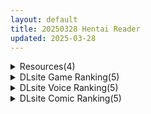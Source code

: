 ```yaml
---
layout: default
title: 20250328 Hentai Reader
updated: 2025-03-28
---
```


<details class='content-parent'>
<summary>
Resources(4)
</summary>
<details class='content-child'>
<summary>
<span class='rss-title'> [官方中文][暂无RJ号][NumericGazer]魔女的侵袭 Under the Witch Gothic Kuro's Room V0.5 </span> <a class='rss-link' href='https://gmgard.com/gm128925' target='_blank'>&nbsp;</a>
<div class='rss-published'> 🕛 20250327 16:50:02</div>
</summary>
<img src="https://static.gmgard.us/Images/upload/17155272341476916.jpg" /><br /><p>Content</p>
</details>
<details class='content-child'>
<summary>
<span class='rss-title'> [自购][RJ01338507](同人音声)[少女クロイスタ ][オタ友×脱童貞]だらあまえっち~オタク友達とエロ漫画みたいな甘々イチャイチャえっち~[KU100/フォーリー][5G][涼花みなせ] </span> <a class='rss-link' href='https://gmgard.com/gm128924' target='_blank'>&nbsp;</a>
<div class='rss-published'> 🕛 20250327 16:35:40</div>
</summary>
<img src="https://static.gmgard.us/Images/upload/19594272330324150.jpg" /><br /><p>和你一起聊H漫的朋友，主动出击帮你脱处，还陪你把漫画里的H场景全部做一遍，大概是这样的一部科幻作品</p>
</details>
<details class='content-child'>
<summary>
<span class='rss-title'> 【R3622】[无修正][TheGRteam] 作品合集 (144部 3.93G) </span> <a class='rss-link' href='https://blog.reimu.net/archives/108750' target='_blank'>&nbsp;</a>
<div class='rss-published'> 🕛 20250327 08:00:41</div>
</summary>
今天应绅士请求补个无修正的作者合集，并按照时间线顺序命名排序了，别看这作者无修正作品数量很多，都有上百部了，但 &#8230; <a class="more-link" href="https://blog.reimu.net/archives/108750">继续阅读<span class="screen-reader-text">【R3622】[无修正][TheGRteam] 作品合集 (144部 3.93G)</span></a>
</details>
<details class='content-child'>
<summary>
<span class='rss-title'> 【S4776】[ヴィーナスプロ] 作者同人动画系列2D作品小合集 (13G) </span> <a class='rss-link' href='https://blog.reimu.net/archives/109407' target='_blank'>&nbsp;</a>
<div class='rss-published'> 🕛 20250327 05:00:36</div>
</summary>
ヴィーナスプロ~可能是为数不多把经费花在CV比在动画要多的作者。就好像是用心做配音，顺便剩点经费补上动画的感觉 &#8230; <a class="more-link" href="https://blog.reimu.net/archives/109407">继续阅读<span class="screen-reader-text">【S4776】[ヴィーナスプロ] 作者同人动画系列2D作品小合集 (13G)</span></a>
</details>

</details>
<details class='content-parent'>
<summary>
DLsite Game Ranking(5)
</summary>
<details class='content-child'>
<summary>
<span class='rss-title'> 404号室の性感マッサージ [シン・ギュラリティー] </span> <a class='rss-link' href='https://www.dlsite.com/maniax/work/=/product_id/RJ01356701.html' target='_blank'>&nbsp;</a>
<div class='rss-published'> 🕛 20250328 13:17:21</div>
</summary>
<img src ="http://img.dlsite.jp/modpub/images2/work/doujin/RJ01357000/RJ01356701_img_main.jpg"/><br/>マッサージ好き必見の3Dゲーム！凝り固まったバストをほぐし、悪いものが溜まった膣を中から柔らかくしてあげましょう。オイルを塗ってカラダをぬるぬるに…媚薬で全身気持ちよく…、届かないところは道具(?)を使ってほぐしていきましょう。さあ、あなたは今日から404号室のマッサージ師です。
</details>
<details class='content-child'>
<summary>
<span class='rss-title'> 魔法少女ティアシャボン [Twinkle STARs] </span> <a class='rss-link' href='https://www.dlsite.com/maniax/work/=/product_id/RJ01310997.html' target='_blank'>&nbsp;</a>
<div class='rss-published'> 🕛 20250328 13:17:21</div>
</summary>
<img src ="http://img.dlsite.jp/modpub/images2/work/doujin/RJ01311000/RJ01310997_img_main.jpg"/><br/>「魔法少女は、絶対負けないんだから……!」ごく普通の女の子、香椎彩葉(かしいいろは)は、ある日偶然にも魔法少女ティアシャボンに変身できるようになる。人を襲う存在であるカゲを浄化するために奮闘するが、この街を狙う陰謀と悪意を少女はまだ知らなかった……。負けたらエッチな目に遭うし、そうでなくても悪い大人に騙されないように戦い、ティアシャボンはこの街を、友達を守ることはできるのか? 可愛くてエッチなデッキ構築型RPG!
</details>
<details class='content-child'>
<summary>
<span class='rss-title'> 勇者の試練に挑戦したら誘惑された僕 [はるなる] </span> <a class='rss-link' href='https://www.dlsite.com/maniax/work/=/product_id/RJ01028095.html' target='_blank'>&nbsp;</a>
<div class='rss-published'> 🕛 20250328 13:17:21</div>
</summary>
<img src ="http://img.dlsite.jp/modpub/images2/work/doujin/RJ01029000/RJ01028095_img_main.jpg"/><br/>女性冒険者に誘惑されるPRG
</details>
<details class='content-child'>
<summary>
<span class='rss-title'> アイドルLIVE☆あんだーいちご 淫乱アイドルはマネージャーでアソビたい [幻想ラボ] </span> <a class='rss-link' href='https://www.dlsite.com/maniax/work/=/product_id/RJ01302746.html' target='_blank'>&nbsp;</a>
<div class='rss-published'> 🕛 20250328 13:17:21</div>
</summary>
<img src ="http://img.dlsite.jp/modpub/images2/work/doujin/RJ01303000/RJ01302746_img_main.jpg"/><br/>初めての単独ライブに臨むアイドルたちは興奮とムラムラが抑えきれない!マネージャーであるあなたは密かに担当アイドルの性欲を発散させ無事にアリーナライブを成功させなければならない!
</details>
<details class='content-child'>
<summary>
<span class='rss-title'> エルフ少女リフィアと夢幻の迷宮 [かぐら堂] </span> <a class='rss-link' href='https://www.dlsite.com/maniax/work/=/product_id/RJ01360136.html' target='_blank'>&nbsp;</a>
<div class='rss-published'> 🕛 20250328 13:17:21</div>
</summary>
<img src ="http://img.dlsite.jp/modpub/images2/work/doujin/RJ01361000/RJ01360136_img_main.jpg"/><br/>記憶を無くしたエルフ美少女によるエッチなデッキ構築型ローグライクRPG
</details>

</details>
<details class='content-parent'>
<summary>
DLsite Voice Ranking(5)
</summary>
<details class='content-child'>
<summary>
<span class='rss-title'> 【ささやき吐息喘ぎ】どんな無茶なお願いでも聞いてくれる耳かき店 [いちのや] </span> <a class='rss-link' href='https://www.dlsite.com/maniax/work/=/product_id/RJ01360779.html' target='_blank'>&nbsp;</a>
<div class='rss-published'> 🕛 20250328 13:17:22</div>
</summary>
<img src ="http://img.dlsite.jp/modpub/images2/work/doujin/RJ01361000/RJ01360779_img_main.jpg"/><br/>たっぷりなささやき吐息喘ぎと、密着騎乗位の圧倒的リアル感！真面目な性格につけこんで、イイコトしちゃいましょう♡気持ちよーくなっちゃった彼女の無自覚えっち要求も必聴です♡ CV:一之瀬りと
</details>
<details class='content-child'>
<summary>
<span class='rss-title'> 【対魔忍RPGX】神村舞華ASMR～爆炎ヤンキーギャルとパパ活♡から始まるガチ恋性活～ [Lilith [リリス]] </span> <a class='rss-link' href='https://www.dlsite.com/maniax/work/=/product_id/RJ01360720.html' target='_blank'>&nbsp;</a>
<div class='rss-published'> 🕛 20250328 13:17:22</div>
</summary>
<img src ="http://img.dlsite.jp/modpub/images2/work/doujin/RJ01361000/RJ01360720_img_main.jpg"/><br/>対魔忍ASMR第4弾は ワケあってお金が必要な爆炎ギャル「神村舞華」にやりたい放題好き放題！パパ活ASMR！
</details>
<details class='content-child'>
<summary>
<span class='rss-title'> 【R18漫画同梱】彩純ちゃんはレズ風俗に興味があります！2 ～世莉奈編～ [コミック百合姫] </span> <a class='rss-link' href='https://www.dlsite.com/maniax/work/=/product_id/RJ01357498.html' target='_blank'>&nbsp;</a>
<div class='rss-published'> 🕛 20250328 13:17:22</div>
</summary>
<img src ="http://img.dlsite.jp/modpub/images2/work/doujin/RJ01358000/RJ01357498_img_main.jpg"/><br/>主人公の彩純はとある目的のためにレズ風俗に通いつめるJD。今回は初めて120分コースで指名した風俗嬢・世莉奈をリピートして、ホテルで濃厚らぶらぶえっちの真っ最中…!? コミック百合姫で大好評連載中の 「彩純ちゃんはレズ風俗に興味があります！」のオリジナルストーリーによるASMR音声ドラマ第2弾！ 原作者・伊月クロ先生による本編とリンクしたR-18漫画23Pも同梱!!
</details>
<details class='content-child'>
<summary>
<span class='rss-title'> オナサポデスゲーム 数々の試練を突破し、4人のガキ相手に射精せずに脱出する音声 [B-bishop] </span> <a class='rss-link' href='https://www.dlsite.com/maniax/work/=/product_id/RJ01350285.html' target='_blank'>&nbsp;</a>
<div class='rss-published'> 🕛 20250328 13:17:22</div>
</summary>
<img src ="http://img.dlsite.jp/modpub/images2/work/doujin/RJ01351000/RJ01350285_img_main.jpg"/><br/>1対5の男尊女卑の非対称デスゲームオナサポ!貴方は意地悪な出題に屈し、無慈悲なオナニーを強○されて、敗北する……!全編バイノーラル収録作品!
</details>
<details class='content-child'>
<summary>
<span class='rss-title'> 【✅サク抜き/✅イントロ動画付き！】おま〇こチアーズ！おちんぽリーダー★チアキュート～チアイエロー(佐藤しの)編～ [はーとこれくと] </span> <a class='rss-link' href='https://www.dlsite.com/maniax/work/=/product_id/RJ01360781.html' target='_blank'>&nbsp;</a>
<div class='rss-published'> 🕛 20250328 13:17:22</div>
</summary>
<img src ="http://img.dlsite.jp/modpub/images2/work/doujin/RJ01361000/RJ01360781_img_main.jpg"/><br/>貴方が勃起できなくなってしまったのは超生物『おちんぽデスペラード』に犯されているから…！?貴方のちんぽを救います★エッチなチアガールに変身したあの子が貴方とおま〇こセックス！チアイエロー編は【隣のクラスの可愛いあの子】がチアキュート♪あまあまセクシーな実用性たっぷりのエロコメ音声です！/C.V.みたかりん
</details>

</details>
<details class='content-parent'>
<summary>
DLsite Comic Ranking(5)
</summary>
<details class='content-child'>
<summary>
<span class='rss-title'> 精隷牢獄リェグ～奇形魔物との自慰交尾に伴う破滅願望～ [I'm moralist] </span> <a class='rss-link' href='https://www.dlsite.com/maniax/work/=/product_id/RJ01355161.html' target='_blank'>&nbsp;</a>
<div class='rss-published'> 🕛 20250328 13:17:25</div>
</summary>
<img src ="http://img.dlsite.jp/modpub/images2/work/doujin/RJ01356000/RJ01355161_img_main.jpg"/><br/>精霊リェグにはとある秘密があった。それはーー
</details>
<details class='content-child'>
<summary>
<span class='rss-title'> 距離感がバグってる義妹が一生イチャラブしてくる [聖華快楽書店] </span> <a class='rss-link' href='https://www.dlsite.com/maniax/work/=/product_id/RJ01291565.html' target='_blank'>&nbsp;</a>
<div class='rss-published'> 🕛 20250328 13:17:25</div>
</summary>
<img src ="http://img.dlsite.jp/modpub/images2/work/doujin/RJ01292000/RJ01291565_img_main.jpg"/><br/>巨乳でダウナーな義妹が義兄にひたすらイチャラブしてくる話
</details>
<details class='content-child'>
<summary>
<span class='rss-title'> よくあるエロトラップダンジョンモノ-攻撃を通さない防具があれば初ETDのお嬢様でもサキュバスなんかに負けるはずがない編- [さんどるまん(旧:麻根木商店)] </span> <a class='rss-link' href='https://www.dlsite.com/maniax/work/=/product_id/RJ01354657.html' target='_blank'>&nbsp;</a>
<div class='rss-published'> 🕛 20250328 13:17:25</div>
</summary>
<img src ="http://img.dlsite.jp/modpub/images2/work/doujin/RJ01355000/RJ01354657_img_main.jpg"/><br/>全てを防ぐ最強の防具を付けてるので淫魔ごときに負けるはずがありません、弱点が多く不利なふたなりだったとしてもエロトラップダンジョンを余裕で踏破できるはずです。
</details>
<details class='content-child'>
<summary>
<span class='rss-title'> クリ責め感覚遮断トラップ～敗北マゾシスターができるまで～ [猫作ランド] </span> <a class='rss-link' href='https://www.dlsite.com/maniax/work/=/product_id/RJ01304055.html' target='_blank'>&nbsp;</a>
<div class='rss-published'> 🕛 20250328 13:17:25</div>
</summary>
<img src ="http://img.dlsite.jp/modpub/images2/work/doujin/RJ01305000/RJ01304055_img_main.jpg"/><br/>感覚遮断落とし穴で徹底的にクリ責めされ、敗北マゾアクメを覚えちゃう子のお話です
</details>
<details class='content-child'>
<summary>
<span class='rss-title'> 【日文版】捡到湿淋淋的猫系辣妹放在家养 [聖華快楽書店] </span> <a class='rss-link' href='https://www.dlsite.com/maniax/work/=/product_id/RJ01291563.html' target='_blank'>&nbsp;</a>
<div class='rss-published'> 🕛 20250328 13:17:25</div>
</summary>
<img src ="http://img.dlsite.jp/modpub/images2/work/doujin/RJ01292000/RJ01291563_img_main.jpg"/><br/>捡到贞操观念崩坏的猫系辣妹开始色色的同居生活
</details>

</details>
